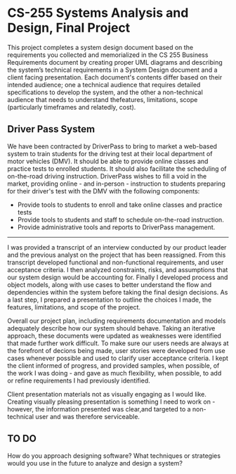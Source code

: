 # CS-255 Systems Analysis and Design, Final Project
This project completes a system design document based on the requirements you collected and memorialized in the CS 255 Business Requirements 
document by creating proper UML diagrams and describing the system’s technical requirements in a System Design document and a client facing presentation.
Each document's contents differ based on their intended audience; one a technical audience that requires detailed specifications to develop the system, 
and the other a non-technical audience that needs to understand thefeatures, limitations, scope (particularly timeframes and relatedly, cost).

## Driver Pass System
We have been contracted by DriverPass to bring to market a web-based system to train students for the driving test at their local department of motor vehicles (DMV). It should be able to provide online classes and practice tests to enrolled students. It should also facilitate the scheduling of on-the-road driving instruction.
DriverPass wishes to fill a void in the market, providing online - and in-person - instruction to students preparing for their driver's test with the DMV with the following components:
* Provide tools to students to enroll and take online classes and practice tests
* Provide tools to students and staff to schedule on-the-road instruction.
* Provide administrative tools and reports to DriverPass management.

<hr>

I was provided a transcript of an interview conducted by our product leader and the previous analyst on the project that has been reassigned. From this transcript 
developed functional and non-functional requirements, and user acceptance criteria. I then analyzed constraints, risks, and assumptions that our system design would be accounting for. Finally I developed process and object models, along with use cases to better understand the flow and dependencies within the system before taking the final design decisions. As a last step, I prepared a presentation to outline the choices I made, the features, limitations, and scope of the project.

Overall our project plan, including requirements documentation and models adequately describe how our system should behave. Taking an iterative approach, these documents were updated as weaknesses were identified that made further work difficult. To make sure our users needs are always at the forefront of decions being made, user stories were developed from use cases whenever possible and used to clarify user acceptance criteria. I kept the client informed of progress, and provided samples, when possible, of the work I was doing - and gave as much flexibility, when possible, to add or refine requirements I had previously identified. 

Client presentation materials not as visually engaging as I would like. Creating visually pleasing presentation is something I need to work on - however, the information presented was clear,and targeted to a non-technical user and was therefore serviceable.

## TO DO
How do you approach designing software? What techniques or strategies would you use in the future to analyze and design a system?
